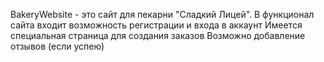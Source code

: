BakeryWebsite - это сайт для пекарни "Сладкий Лицей". 
В функционал сайта входит возможность регистрации и входа в аккаунт
Имеется специальная страница для создания заказов
Возможно добавление отзывов (если успею)
